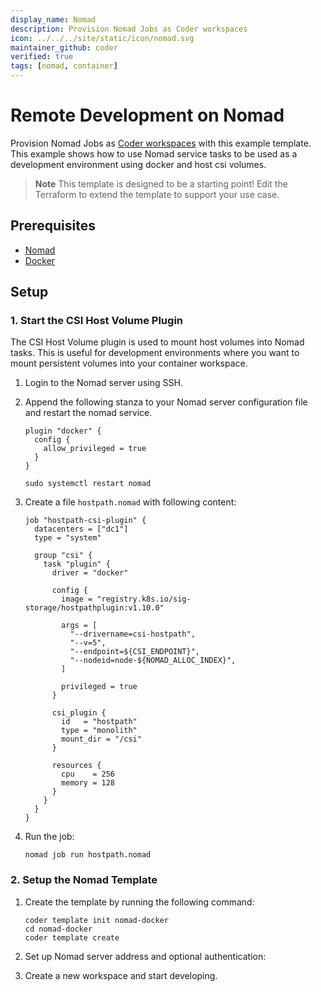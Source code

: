 ```yaml
---
display_name: Nomad
description: Provision Nomad Jobs as Coder workspaces
icon: ../../../site/static/icon/nomad.svg
maintainer_github: coder
verified: true
tags: [nomad, container]
---
```


# Remote Development on Nomad

Provision Nomad Jobs as [Coder workspaces](https://coder.com/docs/coder-v2/latest) with this example template. This example shows how to use Nomad service tasks to be used as a development environment using docker and host csi volumes.

<!-- TODO: Add screenshot -->

> **Note**
> This template is designed to be a starting point! Edit the Terraform to extend the template to support your use case.

## Prerequisites

- [Nomad](https://www.nomadproject.io/downloads)
- [Docker](https://docs.docker.com/get-docker/)

## Setup

### 1. Start the CSI Host Volume Plugin

The CSI Host Volume plugin is used to mount host volumes into Nomad tasks. This is useful for development environments where you want to mount persistent volumes into your container workspace.

1. Login to the Nomad server using SSH.

2. Append the following stanza to your Nomad server configuration file and restart the nomad service.

   ```hcl
   plugin "docker" {
     config {
       allow_privileged = true
     }
   }
   ```

   ```shell
   sudo systemctl restart nomad
   ```

3. Create a file `hostpath.nomad` with following content:

   ```hcl
   job "hostpath-csi-plugin" {
     datacenters = ["dc1"]
     type = "system"

     group "csi" {
       task "plugin" {
         driver = "docker"

         config {
           image = "registry.k8s.io/sig-storage/hostpathplugin:v1.10.0"

           args = [
             "--drivername=csi-hostpath",
             "--v=5",
             "--endpoint=${CSI_ENDPOINT}",
             "--nodeid=node-${NOMAD_ALLOC_INDEX}",
           ]

           privileged = true
         }

         csi_plugin {
           id   = "hostpath"
           type = "monolith"
           mount_dir = "/csi"
         }

         resources {
           cpu    = 256
           memory = 128
         }
       }
     }
   }
   ```

4. Run the job:

   ```shell
   nomad job run hostpath.nomad
   ```

### 2. Setup the Nomad Template

1. Create the template by running the following command:

   ```shell
   coder template init nomad-docker
   cd nomad-docker
   coder template create
   ```

2. Set up Nomad server address and optional authentication:

3. Create a new workspace and start developing.
